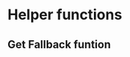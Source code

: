 # Helper functions

<!-- panels:start -->


<!-- div:title-panel -->
## Get Fallback funtion
<!-- div:left-panel -->
<!-- div:right-panel -->


<!-- panels:end -->

